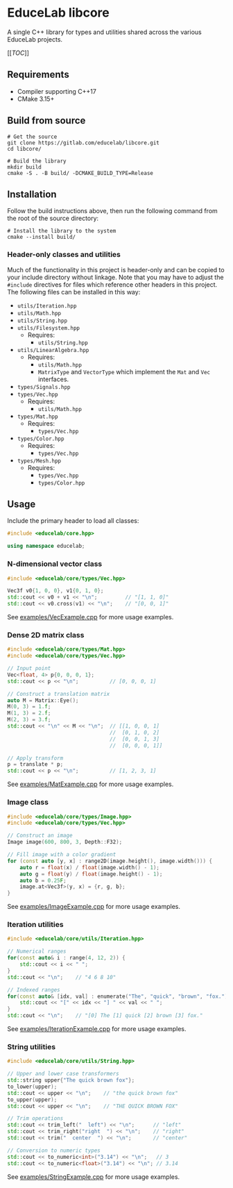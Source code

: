 # EduceLab libcore

A single C++ library for types and utilities shared across the various EduceLab projects.

[[_TOC_]]

## Requirements
- Compiler supporting C++17
- CMake 3.15+

## Build from source

```shell
# Get the source
git clone https://gitlab.com/educelab/libcore.git
cd libcore/

# Build the library
mkdir build
cmake -S . -B build/ -DCMAKE_BUILD_TYPE=Release
```

## Installation
Follow the build instructions above, then run the following command from the root of the source directory:

```shell
# Install the library to the system
cmake --install build/
```

### Header-only classes and utilities
Much of the functionality in this project is header-only and can be copied to your include directory without linkage.
Note that you may have to adjust the `#include` directives for files which reference other headers in this project. The
following files can be installed in this way:

- `utils/Iteration.hpp`
- `utils/Math.hpp`
- `utils/String.hpp`
- `utils/Filesystem.hpp`
    - Requires:
      - `utils/String.hpp`
- `utils/LinearAlgebra.hpp`
    - Requires:
      - `utils/Math.hpp`
      - `MatrixType` and `VectorType` which implement the `Mat` and `Vec`
        interfaces.
- `types/Signals.hpp`
- `types/Vec.hpp`  
    - Requires:
      - `utils/Math.hpp`
- `types/Mat.hpp`
    - Requires:
      - `types/Vec.hpp`
- `types/Color.hpp`
    - Requires:
      - `types/Vec.hpp`
- `types/Mesh.hpp`
    - Requires:
      - `types/Vec.hpp`
      - `types/Color.hpp`


## Usage

Include the primary header to load all classes:
```c++
#include <educelab/core.hpp>

using namespace educelab;
```

### N-dimensional vector class
```c++
#include <educelab/core/types/Vec.hpp>

Vec3f v0{1, 0, 0}, v1{0, 1, 0};
std::cout << v0 + v1 << "\n";         // "[1, 1, 0]"
std::cout << v0.cross(v1) << "\n";    // "[0, 0, 1]"
```

See [examples/VecExample.cpp](examples/VecExample.cpp) for more usage
examples.

### Dense 2D matrix class

```c++
#include <educelab/core/types/Mat.hpp>
#include <educelab/core/types/Vec.hpp>

// Input point
Vec<float, 4> p{0, 0, 0, 1};
std::cout << p << "\n";          // [0, 0, 0, 1]

// Construct a translation matrix
auto M = Matrix::Eye();
M(0, 3) = 1.f;
M(1, 3) = 2.f;
M(2, 3) = 3.f;
std::cout << "\n" << M << "\n";  // [[1, 0, 0, 1]
                                 //  [0, 1, 0, 2]
                                 //  [0, 0, 1, 3]
                                 //  [0, 0, 0, 1]]

// Apply transform               
p = translate * p;
std::cout << p << "\n";          // [1, 2, 3, 1]
```

See [examples/MatExample.cpp](examples/MatExample.cpp) for more usage
examples.

### Image class

```c++
#include <educelab/core/types/Image.hpp>
#include <educelab/core/types/Vec.hpp>

// Construct an image
Image image(600, 800, 3, Depth::F32);

// Fill image with a color gradient
for (const auto [y, x] : range2D(image.height(), image.width())) {
    auto r = float(x) / float(image.width() - 1);
    auto g = float(y) / float(image.height() - 1);
    auto b = 0.25F;
    image.at<Vec3f>(y, x) = {r, g, b};
}
```

See [examples/ImageExample.cpp](examples/ImageExample.cpp) for more usage
examples.

### Iteration utilities

```c++
#include <educelab/core/utils/Iteration.hpp>

// Numerical ranges
for(const auto& i : range(4, 12, 2)) {
    std::cout << i << " ";
}
std::cout << "\n";    // "4 6 8 10"

// Indexed ranges
for(const auto& [idx, val] : enumerate("The", "quick", "brown", "fox.")) {
    std::cout << "[" << idx << "] " << val << " ";
}
std::cout << "\n";    // "[0] The [1] quick [2] brown [3] fox."
```

See [examples/IterationExample.cpp](examples/IterationExample.cpp) for more
usage examples.

### String utilities

```c++
#include <educelab/core/utils/String.hpp>

// Upper and lower case transformers
std::string upper{"The quick brown fox"};
to_lower(upper);
std::cout << upper << "\n";    // "the quick brown fox"
to_upper(upper);
std::cout << upper << "\n";    // "THE QUICK BROWN FOX"

// Trim operations
std::cout << trim_left("  left") << "\n";      // "left"
std::cout << trim_right("right  ") << "\n";    // "right"
std::cout << trim("  center  ") << "\n";       // "center"

// Conversion to numeric types
std::cout << to_numeric<int>("3.14") << "\n";   // 3
std::cout << to_numeric<float>("3.14") << "\n"; // 3.14
```

See [examples/StringExample.cpp](examples/StringExample.cpp) for more usage
examples.
